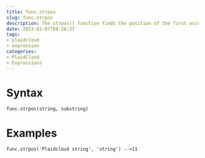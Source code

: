 ```yaml
---
title: func.strpos
slug: func-strpos
description: The strpos() function finds the position of the first occurrence of a string inside another string
date: 2022-02-07T08:26:27
tags:
- plaidcloud
- expression
categories:
- PlaidCloud
- Expressions
---
```



# Syntax



```
func.strpos(string, substring)
```


# Examples



```
func.strpos('Plaidcloud string', 'string') -->11
```
